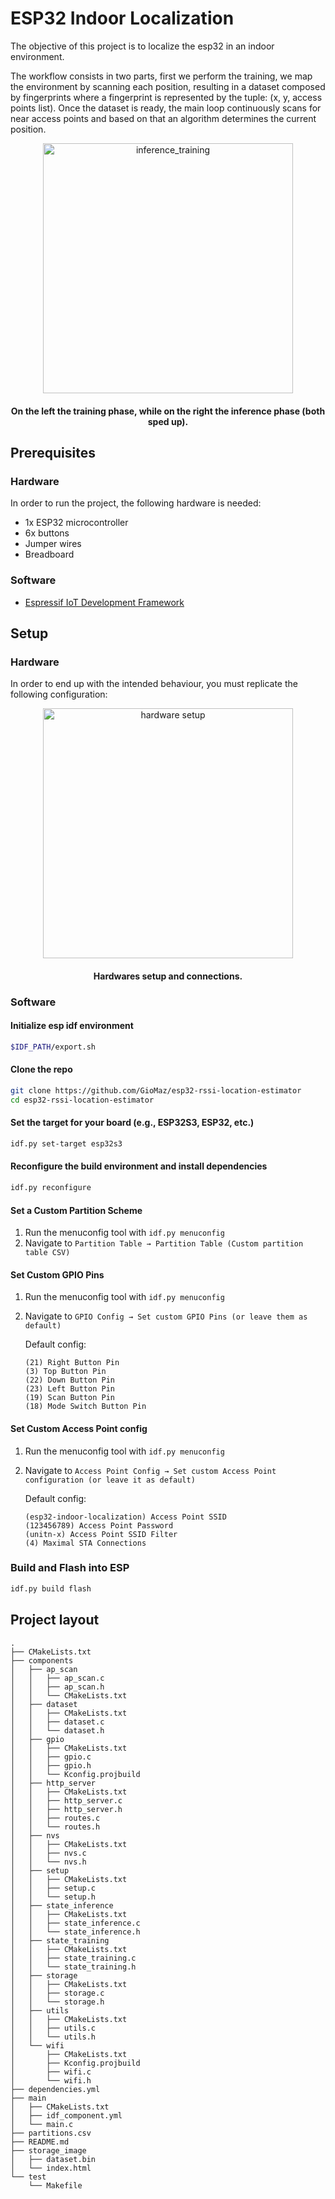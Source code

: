 # ESP32 Indoor Localization

The objective of this project is to localize the esp32 in an indoor environment.

The workflow consists in two parts, first we perform the training, we map the environment by scanning each position, resulting in a dataset composed by fingerprints where a fingerprint is represented by the tuple: (x, y, access points list). Once the dataset is ready, the main loop continuously scans for near access points and based on that an algorithm determines the current position.

<div align="center">
  <p>
    <img src="https://github.com/user-attachments/assets/822847b6-4ac6-48a1-bccb-021eff6e030a" alt="inference_training" width="400px">
  </p>
  <h4>On the left the training phase, while on the right the inference phase (both sped up).</h4>
</div>

## Prerequisites
### Hardware
In order to run the project, the following hardware is needed:
- 1x ESP32 microcontroller
- 6x buttons
- Jumper wires
- Breadboard
  
### Software
- [Espressif IoT Development Framework](https://www.espressif.com/en/products/sdks/esp-idf)

## Setup
### Hardware
In order to end up with the intended behaviour, you must replicate the following configuration:
<div align="center">
  <p>
    <img src="https://github.com/user-attachments/assets/edbc8f3a-03c5-4459-8f9c-e31b1f543c51" alt="hardware setup" width="400px">
  </p>
  <h4>Hardwares setup and connections.</h4>
</div>

### Software
#### Initialize esp idf environment
```bash
$IDF_PATH/export.sh
```

#### Clone the repo
```bash
git clone https://github.com/GioMaz/esp32-rssi-location-estimator
cd esp32-rssi-location-estimator
```

#### Set the target for your board (e.g., ESP32S3, ESP32, etc.)
```bash
idf.py set-target esp32s3
```

#### Reconfigure the build environment and install dependencies
```bash
idf.py reconfigure
```

#### Set a Custom Partition Scheme
1. Run the menuconfig tool with `idf.py menuconfig`
2. Navigate to `Partition Table → Partition Table (Custom partition table CSV)`
   
#### Set Custom GPIO Pins
1. Run the menuconfig tool with `idf.py menuconfig`
2. Navigate to `GPIO Config → Set custom GPIO Pins (or leave them as default)`

   Default config:
   ```
   (21) Right Button Pin
   (3) Top Button Pin
   (22) Down Button Pin
   (23) Left Button Pin
   (19) Scan Button Pin
   (18) Mode Switch Button Pin 
   ```

#### Set Custom Access Point config
1. Run the menuconfig tool with `idf.py menuconfig`
2. Navigate to `Access Point Config → Set custom Access Point configuration (or leave it as default)`

   Default config:
   ```
   (esp32-indoor-localization) Access Point SSID
   (123456789) Access Point Password
   (unitn-x) Access Point SSID Filter 
   (4) Maximal STA Connections 
   ```
   
### Build and Flash into ESP
```bash
idf.py build flash
```

## Project layout

```
.
├── CMakeLists.txt
├── components
│   ├── ap_scan
│   │   ├── ap_scan.c
│   │   ├── ap_scan.h
│   │   └── CMakeLists.txt
│   ├── dataset
│   │   ├── CMakeLists.txt
│   │   ├── dataset.c
│   │   └── dataset.h
│   ├── gpio
│   │   ├── CMakeLists.txt
│   │   ├── gpio.c
│   │   ├── gpio.h
│   │   └── Kconfig.projbuild
│   ├── http_server
│   │   ├── CMakeLists.txt
│   │   ├── http_server.c
│   │   ├── http_server.h
│   │   ├── routes.c
│   │   └── routes.h
│   ├── nvs
│   │   ├── CMakeLists.txt
│   │   ├── nvs.c
│   │   └── nvs.h
│   ├── setup
│   │   ├── CMakeLists.txt
│   │   ├── setup.c
│   │   └── setup.h
│   ├── state_inference
│   │   ├── CMakeLists.txt
│   │   ├── state_inference.c
│   │   └── state_inference.h
│   ├── state_training
│   │   ├── CMakeLists.txt
│   │   ├── state_training.c
│   │   └── state_training.h
│   ├── storage
│   │   ├── CMakeLists.txt
│   │   ├── storage.c
│   │   └── storage.h
│   ├── utils
│   │   ├── CMakeLists.txt
│   │   ├── utils.c
│   │   └── utils.h
│   └── wifi
│       ├── CMakeLists.txt
│       ├── Kconfig.projbuild
│       ├── wifi.c
│       └── wifi.h
├── dependencies.yml
├── main
│   ├── CMakeLists.txt
│   ├── idf_component.yml
│   └── main.c
├── partitions.csv
├── README.md
├── storage_image
│   ├── dataset.bin
│   └── index.html
└── test
    └── Makefile

```     

